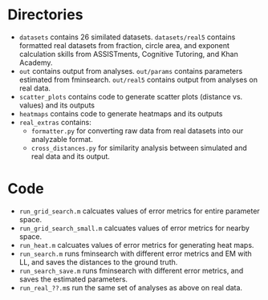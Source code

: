 # Directories
* `datasets` contains 26 similated datasets. `datasets/real5` contains formatted real datasets from fraction, circle area, and exponent calculation skills from ASSISTments, Cognitive Tutoring, and Khan Academy.
* `out` contains output from analyses. `out/params` contains parameters estimated from fminsearch. `out/real5` contains output from analyses on real data.
* `scatter_plots` contains code to generate scatter plots (distance vs. values) and its outputs
* `heatmaps` contains code to generate heatmaps and its outputs
* `real_extras` contains:
  * `formatter.py` for converting raw data from real datasets into our analyzable format.
  * `cross_distances.py` for similarity analysis between simulated and real data and its output.

# Code
* `run_grid_search.m` calcuates values of error metrics for entire parameter space.
* `run_grid_search_small.m` calcuates values of error metrics for nearby space.
* `run_heat.m` calcuates values of error metrics for generating heat maps.
* `run_search.m` runs fminsearch with different error metrics and EM with LL, and saves the distances to the ground truth.
* `run_search_save.m` runs fminsearch with different error metrics, and saves the estimated parameters.
* `run_real_??.m`s run the same set of analyses as above on real data.
